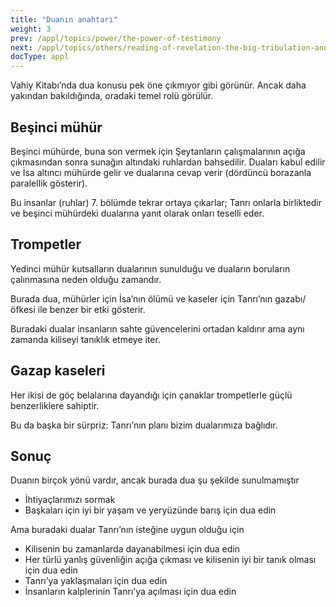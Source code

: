 ```yaml
---
title: "Duanın anahtarı"
weight: 3
prev: /appl/topics/power/the-power-of-testimony
next: /appl/topics/others/reading-of-revelation-the-big-tribulation-and-the-rapture
docType: appl
---
```


Vahiy Kitabı’nda dua konusu pek öne çıkmıyor gibi görünür. Ancak daha yakından bakıldığında, oradaki temel rolü görülür.

## Beşinci mühür

<a name="fe11"></a>
Beşinci mühürde, buna son vermek için Şeytanların çalışmalarının açığa çıkmasından sonra sunağın altındaki ruhlardan bahsedilir. Duaları kabul edilir ve İsa altıncı mühürde gelir ve dualarına cevap verir (dördüncü borazanla paralellik gösterir).

Bu insanlar (ruhlar) 7. bölümde tekrar ortaya çıkarlar; Tanrı onlarla birliktedir ve beşinci mühürdeki dualarına yanıt olarak onları teselli eder.

## Trompetler

<a name="3e9c"></a>
Yedinci mühür kutsalların dualarının sunulduğu ve duaların boruların çalınmasına neden olduğu zamandır.

Burada dua, mühürler için İsa’nın ölümü ve kaseler için Tanrı’nın gazabı/öfkesi ile benzer bir etki gösterir.

Buradaki dualar insanların sahte güvencelerini ortadan kaldırır ama aynı zamanda kiliseyi tanıklık etmeye iter.

## Gazap kaseleri

<a name="b371"></a>
Her ikisi de göç belalarına dayandığı için çanaklar trompetlerle güçlü benzerliklere sahiptir.

Bu da başka bir sürpriz: Tanrı’nın planı bizim dualarımıza bağlıdır.

## Sonuç

<a name="b433"></a>
Duanın birçok yönü vardır, ancak burada dua şu şekilde sunulmamıştır

- İhtiyaçlarımızı sormak
- Başkaları için iyi bir yaşam ve yeryüzünde barış için dua edin

Ama buradaki dualar Tanrı’nın isteğine uygun olduğu için

- Kilisenin bu zamanlarda dayanabilmesi için dua edin
- Her türlü yanlış güvenliğin açığa çıkması ve kilisenin iyi bir tanık olması için dua edin
- Tanrı’ya yaklaşmaları için dua edin
- İnsanların kalplerinin Tanrı’ya açılması için dua edin


